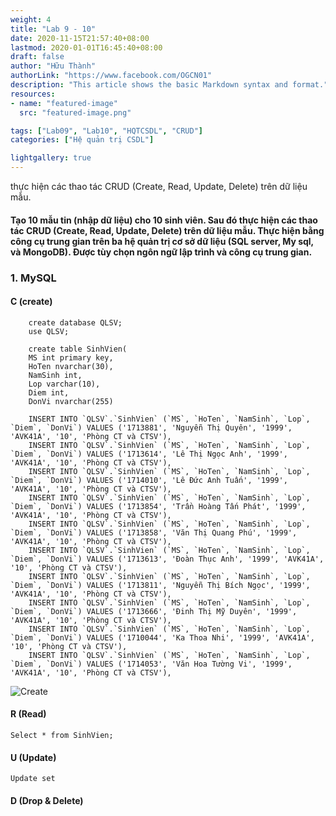 ```yaml
---
weight: 4
title: "Lab 9 - 10"
date: 2020-11-15T21:57:40+08:00
lastmod: 2020-01-01T16:45:40+08:00
draft: false
author: "Hữu Thành"
authorLink: "https://www.facebook.com/OGCN01"
description: "This article shows the basic Markdown syntax and format."
resources:
- name: "featured-image"
  src: "featured-image.png"

tags: ["Lab09", "Lab10", "HQTCSDL", "CRUD"]
categories: ["Hệ quản trị CSDL"]

lightgallery: true
---
```

thực hiện các thao tác CRUD (Create, Read, Update, Delete) trên dữ liệu mẫu.

<!--more-->

#### Tạo 10 mẫu tin (nhập dữ liệu) cho 10 sinh viên. Sau đó thực hiện các thao tác CRUD (Create, Read, Update, Delete) trên dữ liệu mẫu. Thực hiện bằng công cụ trung gian trên ba hệ quản trị cơ sở dữ liệu (SQL server, My sql, và MongoDB). Được tùy chọn ngôn ngữ lập trình và công cụ trung gian.



### 1. MySQL



#### C (create)

```MySQL
    create database QLSV;
    use QLSV;

    create table SinhVien(
    MS int primary key,
    HoTen nvarchar(30),
    NamSinh int,
    Lop varchar(10),
    Diem int,
    DonVi nvarchar(255)

    INSERT INTO `QLSV`.`SinhVien` (`MS`, `HoTen`, `NamSinh`, `Lop`, `Diem`, `DonVi`) VALUES ('1713881', 'Nguyễn Thị Quyên', '1999', 'AVK41A', '10', 'Phòng CT và CTSV'),
    INSERT INTO `QLSV`.`SinhVien` (`MS`, `HoTen`, `NamSinh`, `Lop`, `Diem`, `DonVi`) VALUES ('1713614', 'Lê Thị Ngọc Anh', '1999', 'AVK41A', '10', 'Phòng CT và CTSV'),
    INSERT INTO `QLSV`.`SinhVien` (`MS`, `HoTen`, `NamSinh`, `Lop`, `Diem`, `DonVi`) VALUES ('1714010', 'Lê Đức Anh Tuấn', '1999', 'AVK41A', '10', 'Phòng CT và CTSV'),
    INSERT INTO `QLSV`.`SinhVien` (`MS`, `HoTen`, `NamSinh`, `Lop`, `Diem`, `DonVi`) VALUES ('1713854', 'Trần Hoàng Tấn Phát', '1999', 'AVK41A', '10', 'Phòng CT và CTSV'),
    INSERT INTO `QLSV`.`SinhVien` (`MS`, `HoTen`, `NamSinh`, `Lop`, `Diem`, `DonVi`) VALUES ('1713858', 'Văn Thị Quang Phú', '1999', 'AVK41A', '10', 'Phòng CT và CTSV'),
    INSERT INTO `QLSV`.`SinhVien` (`MS`, `HoTen`, `NamSinh`, `Lop`, `Diem`, `DonVi`) VALUES ('1713613', 'Đoàn Thục Anh', '1999', 'AVK41A', '10', 'Phòng CT và CTSV'),
    INSERT INTO `QLSV`.`SinhVien` (`MS`, `HoTen`, `NamSinh`, `Lop`, `Diem`, `DonVi`) VALUES ('1713811', 'Nguyễn Thị Bích Ngọc', '1999', 'AVK41A', '10', 'Phòng CT và CTSV'),
    INSERT INTO `QLSV`.`SinhVien` (`MS`, `HoTen`, `NamSinh`, `Lop`, `Diem`, `DonVi`) VALUES ('1713666', 'Đinh Thị Mỹ Duyên', '1999', 'AVK41A', '10', 'Phòng CT và CTSV'),
    INSERT INTO `QLSV`.`SinhVien` (`MS`, `HoTen`, `NamSinh`, `Lop`, `Diem`, `DonVi`) VALUES ('1710044', 'Ka Thoa Nhi', '1999', 'AVK41A', '10', 'Phòng CT và CTSV'),
    INSERT INTO `QLSV`.`SinhVien` (`MS`, `HoTen`, `NamSinh`, `Lop`, `Diem`, `DonVi`) VALUES ('1714053', 'Văn Hoa Tường Vi', '1999', 'AVK41A', '10', 'Phòng CT và CTSV'),

```

![Create](https://firebasestorage.googleapis.com/v0/b/blog-7d3a3.appspot.com/o/HQTCSDL%2FCreate.png?alt=media&token=877ecee6-0b84-4181-bd78-70431a36d902)



#### R (Read)

```MySQL
Select * from SinhVien;
```

#### U (Update)
```MySQL
Update set 
```
#### D (Drop & Delete)